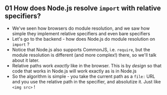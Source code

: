 ## 01 How does Node.js resolve `import` with relative specifiers?

- We've seen how browsers do module resolution, and we saw how simple they implement relative specifiers and even bare specifiers
- Let's go to the backend - how does Node.js do module resolution on `import` ?
- Notice that Node.js also supports CommonJS, i.e. `require`, but the module resolution is different (and more complex!) there, so we'll talk about it later.
- Relative paths work _exactly_ like in the browser. This is by _design_ so that code that works in Node.js will work exactly as is in Node.js
- So the algorithm is simple - you take the current path as a `file:` URL and you use the relative path in the specifier, and absolutize it. Just like `<img src>` !
